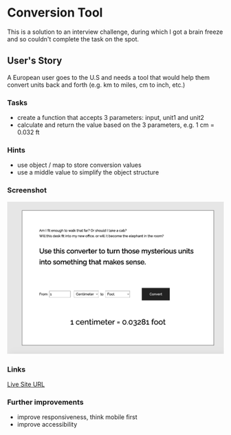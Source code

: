 # Conversion Tool

This is a solution to an interview challenge, during which I got a brain freeze and so couldn't complete the task on the spot.

## User's Story

A European user goes to the U.S and needs a tool that would help them convert units back and forth (e.g. km to miles, cm to inch, etc.)

### Tasks

- create a function that accepts 3 parameters: input, unit1 and unit2
- calculate and return the value based on the 3 parameters, e.g. 1 cm = 0.032 ft

### Hints

- use object / map to store conversion values
- use a middle value to simplify the object structure

### Screenshot

![Desktop solution](./design/desktop-solution.png)

### Links

[Live Site URL](https://miri52.github.io/interview-challenge/)

### Further improvements

- improve responsiveness, think mobile first
- improve accessibility
